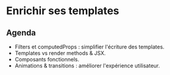 # Enrichir ses templates

## Agenda

- Filters et computedProps : simplifier l'écriture des templates.
- Templates vs render methods & JSX.
- Composants fonctionnels.
- Animations & transitions : améliorer l'expérience utilisateur.
